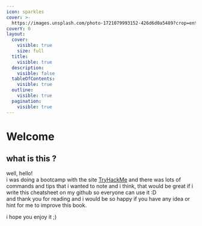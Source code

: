 ```yaml
---
icon: sparkles
cover: >-
  https://images.unsplash.com/photo-1721079993152-426d6d0a5489?crop=entropy&cs=srgb&fm=jpg&ixid=M3wxOTcwMjR8MHwxfHJhbmRvbXx8fHx8fHx8fDE3MjM3Mzk5MTl8&ixlib=rb-4.0.3&q=85
coverY: 0
layout:
  cover:
    visible: true
    size: full
  title:
    visible: true
  description:
    visible: false
  tableOfContents:
    visible: true
  outline:
    visible: true
  pagination:
    visible: true
---
```


# Welcome

## what is this ?

well, hello!\
i was doing a bootcamp with the site [TryHackMe](https://www.tryhackme.com) and there was lots of commands and tips that i wanted to note and i think, that would be great if i write this cheatsheet on my github so everyone can use it :D \
and thank you for reading and i would be so happy if you have any idea or hint for me to improve this book.

i hope you enjoy it ;)

